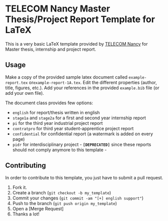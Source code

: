 TELECOM Nancy Master Thesis/Project Report Template for LaTeX
=========

This is a very basic LaTeX template provided by [TELECOM Nancy](http://www.telecomnancy.eu) for Master thesis, internship and project report.

Usage
----

Make a copy of the provided sample latex document called `example-report.tex` or`example-report-1A.tex`.
Edit the different properties (author, title, figures, etc.). Add your references in the provided `example.bib` file (or add your own file).

The document class provides few options:
- `english` for report/thesis written in english
- `stage1a` and `stage2a` for a first and second year internship report
- `pi` for the third year industrial project report
- `contratpro` for third year student-apprentice project report
- `confidential` for confidential report (a watermark is added on every page)
- `pidr` for interdisciplinary project - **`[DEPRECATED]`** since these reports should not comply anymore to this template -


Contributing
------------

In order to contribute to this template, you just have to submit a pull request.

1. Fork it.
2. Create a branch (`git checkout -b my_template`)
3. Commit your changes (`git commit -am "[+] english support"`)
4. Push to the branch (`git push origin my_template`)
5. Open a [Merge Request]
6. Thanks a lot!

